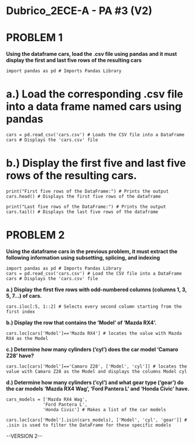 # Dubrico_2ECE-A - PA #3 (V2)

# PROBLEM 1

  **Using the dataframe cars, load the .csv file using pandas and it must display the first and last five rows of the resulting cars**
  
    import pandas as pd # Imports Pandas Library

  # a.) Load the corresponding .csv file into a data frame named cars using pandas
    cars = pd.read_csv('cars.csv') # Loads the CSV file into a DataFrame
    cars # Displays the 'cars.csv' file

 # b.) Display the first five and last five rows of the resulting cars.
    print("First five rows of the DataFrame:") # Prints the output
    cars.head() # Displays the first five rows of the dataframe
    
    print("Last five rows of the DataFrame:") # Prints the output
    cars.tail() # Displays the last five rows of the dataframe


# PROBLEM 2

 **Using the dataframe cars in the previous problem, it must extract the following information using subsetting, splicing, and indexing**
  
    import pandas as pd # Imports Pandas Library
    cars = pd.read_csv('cars.csv') # Load the CSV file into a DataFrame
    cars # Displays the 'cars.csv' file

  **a.) Display the first five rows with odd-numbered columns (columns 1, 3, 5, 7...) of cars.**
  
    cars.iloc[:5, 1::2] # Selects every second column starting from the first index

  **b.) Display the row that contains the ‘Model’ of ‘Mazda RX4’.**
  
    cars.loc[cars['Model']=='Mazda RX4'] # locates the value with Mazda RX4 as the Model

  **c.) Determine how many cylinders (‘cyl’) does the car model ‘Camaro Z28’ have?**
  
    cars.loc[cars['Model']=='Camaro Z28', ['Model', 'cyl']] # locates the value with Camaro Z28 as the Model and displays the columns Model cyl

  **d.) Determine how many cylinders (‘cyl’) and what gear type (‘gear’) do the car models ‘Mazda RX4 Wag’, ‘Ford Pantera L’ and ‘Honda Civic’ have.**
  
    cars_models = ['Mazda RX4 Wag',
                  'Ford Pantera L',
                  'Honda Civic'] # Makes a list of the car models
   
    cars.loc[cars['Model'].isin(cars_models), ['Model', 'cyl', 'gear']] # .isin is used to filter the DataFrame for these specific models

  --VERSION 2--
